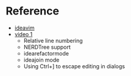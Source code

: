 # Reference 
* [ideavim]( https://github.com/JetBrains/ideavim)
* [video 1](https://www.youtube.com/watch?v=SDiKLLrUZMIk) 
    - Relative line numbering
    - NERDTree support
    - idearefactormode
    - ideajoin mode
    - Using Ctrl+] to escape editing in dialogs
